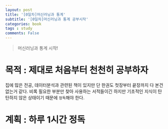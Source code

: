 ```yaml
---
layout: post
title: '[0일차]머신러닝과 통계'
subtitle: '[0일차]머신러닝과 통계 공부시작'
categories: book
tags : study
comments: False
---
```


> 머신러닝과 통계 시작!

# 목적 : 제대로 처음부터 천천히 공부하자

집에 많은 전공, 데이터분석과 관련된 책이 있지만 단 한권도 첫장부터 끝장까지 다 본건 없는거 같다.
비록 필요한 부분만 찾아 사용하는 서적들이긴 하지만 기초적인 지식이 탄탄하지 않은 상태이기 때문에 `정독`해야 한다.

# 계획 : 하루 1시간 정독